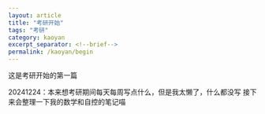 ```yaml
---
layout: article
title: "考研开始"
tags: "考研"
category: kaoyan
excerpt_separator: <!--brief-->
permalink: /kaoyan/begin
---
```

这是考研开始的第一篇

20241224：本来想考研期间每天每周写点什么，但是我太懒了，什么都没写
接下来会整理一下我的数学和自控的笔记喵
<!--brief-->